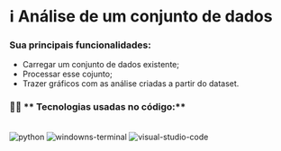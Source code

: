 # ℹ️ **Análise de um conjunto de dados**

### Sua principais funcionalidades:
- Carregar um conjunto de dados existente;
- Processar esse cojunto;
- Trazer gráficos com as análise criadas a partir do dataset.




### 🧑‍💻  ** Tecnologias usadas no código:**
<div style="display: inline_block"><br/>
  <img align="center" alt="python" src= "https://img.shields.io/badge/Python-14354C?style=for-the-badge&logo=python&logoColor=white">
  <img align="center" alt="windowns-terminal" src= "https://img.shields.io/badge/windows%20terminal-4D4D4D?style=for-the-badge&logo=windows%20terminal&logoColor=white">
  <img align="center" alt="visual-studio-code" src= "https://img.shields.io/badge/Visual_Studio_Code-0078D4?style=for-the-badge&logo=visual%20studio%20code&logoColor=white">
</div<br/>

  

